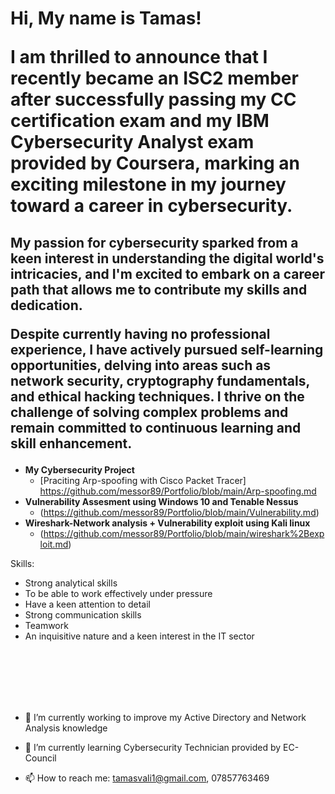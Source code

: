 <!doctype html>
<html>
<h1>Hi, My name is  Tamas! 
  
<a>I am thrilled to announce that I recently became an ISC2 member after successfully passing my CC certification exam and my IBM Cybersecurity Analyst exam provided by Coursera, marking an exciting milestone in my journey toward a career in cybersecurity. </a></h1>

<h2>My passion for cybersecurity sparked from a keen interest in understanding the digital world's intricacies, and I'm excited to embark on a career path that allows me to contribute my skills and dedication.


Despite currently having no professional experience, I have actively pursued self-learning opportunities, delving into areas such as network security, cryptography fundamentals, and ethical hacking techniques. I thrive on the challenge of solving complex problems and remain committed to continuous learning and skill enhancement.</h2>
<style>
  body {
  <background-image: url![Cover-Cyber-Security-1-1600x600](https://github.com/messor89/Portfolio/assets/52599741/b8c9d3b0-e698-4ac8-baa1-5ef4bbc659d3); } </style>

- <b> My Cybersecurity Project</b>
  - [Praciting Arp-spoofing with Cisco Packet Tracer] https://github.com/messor89/Portfolio/blob/main/Arp-spoofing.md
- <b>Vulnerability Assesment using Windows 10 and Tenable Nessus</b>
  - (https://github.com/messor89/Portfolio/blob/main/Vulnerability.md) 
- <b>Wireshark-Network analysis + Vulnerability exploit using Kali linux</b>
  - (https://github.com/messor89/Portfolio/blob/main/wireshark%2Bexploit.md)

Skills:

- Strong analytical skills
- To be able to work effectively under pressure
- Have a keen attention to detail
- Strong communication skills
- Teamwork
- An inquisitive nature and a keen interest in the IT sector

<br>
<br>
<br>
<br>
<br>











[Linkedin]: www.linkedin.com/in/tamas-vali-a25832149

- 🔭 I’m currently working to improve my Active Directory and Network Analysis knowledge

- 🌱 I’m currently learning Cybersecurity Technician provided by EC-Council

- 📫 How to reach me: tamasvali1@gmail.com, 07857763469

</html>
